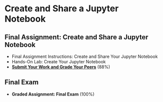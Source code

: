 # Create and Share a Jupyter Notebook
## Final Assignment: Create and Share a Jupyter Notebook
- Final Assignment Instructions: Create and Share Your Jupyter Notebook
- Hands-On Lab: Create Your Jupyter Notebook
- [**Submit Your Work and Grade Your Peers**](https://github.com/KailaniBailey/IBM-Data-Science-Professional-Certificate/blob/main/02.%20Tools%20for%20Data%20Science/Week%206%3A%20Create%20and%20Share%20a%20Jupyter%20Notebook/Tools-for-Data-Science-Jupyter-Notebook-Final-Assignment.ipynb) (88%)
## Final Exam
- **Graded Assignment: Final Exam** (100%)
